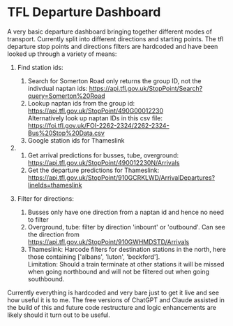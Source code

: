 # TFL Departure Dashboard
A very basic departure dashboard bringing together different modes of transport. Currently split into different directions and starting points.
The tfl departure stop points and directions filters are hardcoded and have been looked up through a variety of means:

1. Find station ids:
    1. Search for Somerton Road only returns the group ID, not the indivdual naptan ids: https://api.tfl.gov.uk/StopPoint/Search?query=Somerton%20Road
    2. Lookup naptan ids from the group id: https://api.tfl.gov.uk/StopPoint/490G00012230  
    Alternatively look up naptan IDs in this csv file: https://foi.tfl.gov.uk/FOI-2262-2324/2262-2324-Bus%20Stop%20Data.csv
    3. Google station ids for Thameslink

2. 
    1. Get arrival predictions for busses, tube, overground: https://api.tfl.gov.uk/StopPoint/490012230N/Arrivals
    2. Get the departure predictions for Thameslink:  https://api.tfl.gov.uk/StopPoint/910GCRKLWD/ArrivalDepartures?lineIds=thameslink

3. Filter for directions:
    1. Busses only have one direction from a naptan id and hence no need to filter
    2. Overground, tube: filter by direction 'inbount' or 'outbound'. Can see the direction from https://api.tfl.gov.uk/StopPoint/910GWHMDSTD/Arrivals
    3. Thameslink: Harcode filters for destination stations in the north, here those containing ['albans', 'luton', 'beckford'].  
    Limitation: Should a train terminate at other stations it will be missed when going northbound and will not be filtered out when going southbound.

Currently everything is hardcoded and very bare just to get it live and see how useful it is to me. The free versions of ChatGPT and Claude assisted in the build of this and future code restructure and logic enhancements are likely should it turn out to be useful.

